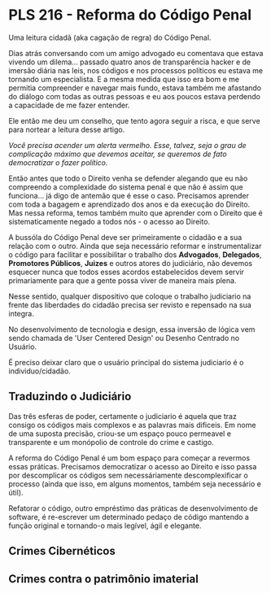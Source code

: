 # PLS 216 - Reforma do Código Penal

Uma leitura cidadã (aka cagação de regra) do Código Penal.

Dias atrás conversando com um amigo advogado eu comentava que estava vivendo um dilema... passado quatro anos de transparência hacker e de imersão diária nas leis, nos códigos e nos processos políticos eu estava me tornando um especialista. E a mesma medida que isso era bom e me permitia compreender e navegar mais fundo, estava também me afastando do diálogo com todas as outras pessoas e eu aos poucos estava perdendo a capacidade de me fazer entender.

Ele então me deu um conselho, que tento agora seguir a risca, e que serve para nortear a leitura desse artigo.

*Você precisa acender um alerta vermelho. Esse, talvez, seja o grau de complicação máximo que devemos aceitar, se queremos de fato democratizar o fazer político.*

Então antes que todo o Direito venha se defender alegando que eu não compreendo a complexidade do sistema penal e que não é assim que funciona... já digo de antemão que é esse o caso. Precisamos aprender com toda a bagagem e aprendizado dos anos e da execução do Direito. Mas nessa reforma, temos também muito que aprender com o Direito que é sistematicamente negado a todos nós - o acesso ao Direito.

A bussóla do Código Penal deve ser primeiramente o cidadão e a sua relação com o outro. Ainda que seja necessário reformar e instrumentalizar o código para facilitar e possibilitar o trabalho dos **Advogados**, **Delegados**, **Promotores Públicos**, **Juizes** e outros atores do judiciário, não devemos esquecer nunca que todos esses acordos estabelecidos devem servir primariamente para que a gente possa viver de maneira mais plena.

Nesse sentido, qualquer dispositivo que coloque o trabalho judiciario na frente das liberdades do cidadão precisa ser revisto e repensado na sua integra.

No desenvolvimento de tecnologia e design, essa inversão de lógica vem sendo chamada de 'User Centered Design' ou Desenho Centrado no Usuário.

É preciso deixar claro que o usuário principal do sistema judiciario é o individuo/cidadão.

## Traduzindo o Judiciário

Das três esferas de poder, certamente o judiciario é aquela que traz consigo os códigos mais complexos e as palavras mais dificeis. Em nome de uma suposta precisão, criou-se um espaço pouco permeavel e transparente e um monópolio de controle do crime e castigo.

A reforma do Código Penal é um bom espaço para começar a revermos essas práticas. Precisamos democratizar o acesso ao Direito e isso passa por descomplicar os códigos sem necessáriamente descomplexificar o processo (ainda que isso, em alguns momentos, também seja necessário e útil).

Refatorar o código, outro empréstimo das práticas de desenvolvimento de software, é re-escrever um determinado pedaço de código mantendo a função original e tornando-o mais legível, ágil e elegante.

## Crimes Cibernéticos


## Crimes contra o patrimônio imaterial